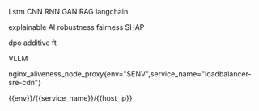 Lstm
CNN
RNN
GAN
RAG
langchain

explainable AI
robustness
fairness
SHAP

dpo 
additive ft

VLLM




nginx_aliveness_node_proxy{env="$ENV",service_name="loadbalancer-sre-cdn"}


{{env}}/{{service_name}}/{{host_ip}}